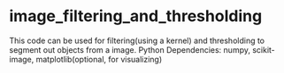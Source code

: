 # image_filtering_and_thresholding
This code can be used for filtering(using a kernel) and thresholding to segment out objects from a image. 
Python Dependencies: numpy, scikit-image, matplotlib(optional, for visualizing)

